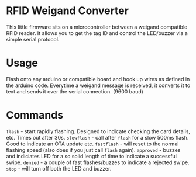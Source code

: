 # RFID Weigand Converter
This little firmware sits on a microcontroller between a weigand compatible RFID reader. It allows you to get the tag ID and control the LED/buzzer via a simple serial protocol.

# Usage
Flash onto any arduino or compatible board and hook up wires as defined in the arduino code. Everytime a weigand message is received, it converts it to text and sends it over the serial connection. (9600 baud)

# Commands

`flash` - start rapidly flashing. Designed to indicate checking the card details, etc. Times out after 30s.
`slowflash` - call after `flash` for a slow 500ms flash. Good to indicate an OTA update etc.
`fastflash` - will reset to the normal flashing speed (also does if you just call `flash` again).
`approved` - buzzes and indiciates LED for a so solid length of time to indicate a successful swipe.
`denied` - a couple of fast flashes/buzzes to indicate a rejected swipe.
`stop` - will turn off both the LED and buzzer.
